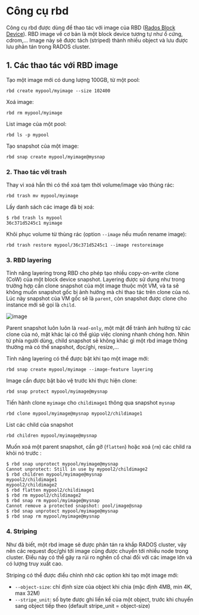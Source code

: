 # Công cụ rbd
Công cụ rbd được dùng để thao tác với image của RBD ([Rados Block Device](https://github.com/huynp1999/huynp/blob/master/Storage/Ceph-components/ceph-rbd.md)).
RBD image về cơ bản là một block device tương tự như ổ cứng, cdrom,... Image này sẽ được tách (striped) thành nhiều object và lưu được lưu phân tán trong RADOS cluster.

## 1. Các thao tác với RBD image
Tạo một image mới có dung lượng 100GB, từ một pool:
    
    rbd create mypool/myimage --size 102400
Xoá image:

    rbd rm mypool/myimage
List image của một pool:

    rbd ls -p mypool
Tạo snapshot của một image:

    rbd snap create mypool/myimage@mysnap
    
### 2. Thao tác với trash
Thay vì xoá hẳn thì có thể xoá tạm thời volume/image vào thùng rác:
    
    rbd trash mv mypool/myimage
Lấy danh sách các image đã bị xoá:

    $ rbd trash ls mypool
    36c371d5245c1 myimage
Khôi phục volume từ thùng rác (option `--image` nếu muốn rename image):

    rbd trash restore mypool/36c371d5245c1 --image restoreimage

### 3. RBD layering
Tính năng layering trong RBD cho phép tạo nhiều copy-on-write clone (CoW) của một block device snapshot.
Layering được sử dụng như trong trường hợp cần clone snapshot của một image thuộc một VM, và ta sẽ không muốn snapshot gốc bị ảnh hưởng mà chỉ thao tác trên clone của nó.
Lúc này snapshot của VM gốc sẽ là `parent`, còn snapshot được clone cho instance mới sẽ gọi là `child`.

![image](https://user-images.githubusercontent.com/83684068/133724015-01978e74-7420-4dde-9e58-adb9293c1c2c.png)

Parent snapshot luôn luôn là `read-only`, một mặt để tránh ảnh hưởng từ các clone của nó, mặt khác lại có thể giúp việc cloning nhanh chóng hơn.
Nhìn từ phía người dùng, child snapshot sẽ không khác gì một rbd image thông thường mà có thể snapshot, đọc/ghi, resize,...

Tính năng layering có thể được bật khi tạo một image mới:

    rbd snap create mypool/myimage --image-feature layering

Image cần được bật bảo vệ trước khi thực hiện clone:

    rbd snap protect mypool/myimage@mysnap
Tiến hành clone `myimage` cho `childimage1` thông qua snapshot `mysnap`

    rbd clone mypool/myimage@mysnap mypool2/childimage1
List các child của snapshot

    rbd children mypool/myimage@mysnap
Muốn xoá một parent snapshot, cần gỡ (`flatten`) hoặc xoá (`rm`) các child ra khỏi nó trước :

    $ rbd snap unprotect mypool/myimage@mysnap
    Cannot unprotect: Still in use by mypool2/childimage2
    $ rbd children mypool/myimage@mysnap
    mypool2/childimage1
    mypool2/childimage2
    $ rbd flatten mypool2/childimage1
    $ rbd rm mypool2/childimage2
    $ rbd snap rm mypool/myimage@mysnap
    Cannot remove a protected snapshot: pool/image@snap
    $ rbd snap unprotect mypool/myimage@mysnap
    $ rbd snap rm mypool/myimage@mysnap

### 4. Striping
Như đã biết, một rbd image sẽ được phân tán ra khắp RADOS cluster, vậy nên các request đọc/ghi tới image cũng được chuyển tới nhiều node trong cluster.
Điều này có thể gây ra rủi ro nghẽn cổ chai đối với các image lớn và có lượng truy xuất cao.

Striping có thể được điều chỉnh nhờ các option khi tạo một image mới:
- `--object-size`: chỉ định size của object khi chia (mặc định 4MB, min 4K, max 32M)
- `--stripe_unit`: số byte được ghi liền kề của một object, trước khi chuyển sang object tiếp theo (default stripe_unit = object-size)
